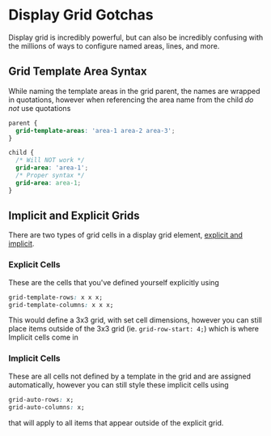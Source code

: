 # Display Grid Gotchas
Display grid is incredibly powerful, but can also be incredibly confusing with the millions of ways to configure named areas, lines, and more.

## Grid Template Area Syntax
While naming the template areas in the grid parent, the names are wrapped in quotations, however when referencing the area name from the child *do not* use quotations
```css
parent {
  grid-template-areas: 'area-1 area-2 area-3';
}

child {
  /* Will NOT work */
  grid-area: 'area-1';
  /* Proper syntax */
  grid-area: area-1;
}
```

## Implicit and Explicit Grids
There are two types of grid cells in a display grid element, [explicit and implicit](https://css-tricks.com/difference-explicit-implicit-grids).

### Explicit Cells
These are the cells that you've defined yourself explicitly using
```css
grid-template-rows: x x x;
grid-template-columns: x x x;
```
This would define a 3x3 grid, with set cell dimensions, however you can still place items outside of the 3x3 grid (ie. `grid-row-start: 4;`) which is where Implicit cells come in

### Implicit Cells
These are all cells not defined by a template in the grid and are assigned automatically, however you can still style these implicit cells using
```css
grid-auto-rows: x;
grid-auto-columns: x;
```
that will apply to all items that appear outside of the explicit grid.
